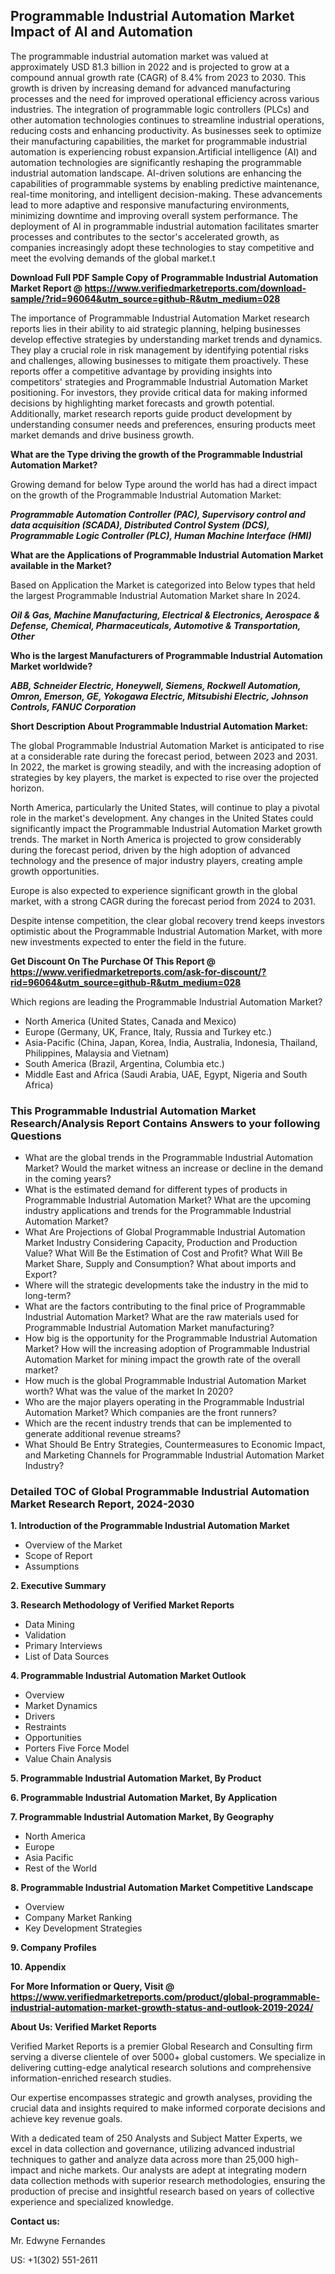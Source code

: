 <h2>Programmable Industrial Automation Market Impact of AI and Automation</h2>The programmable industrial automation market was valued at approximately USD 81.3 billion in 2022 and is projected to grow at a compound annual growth rate (CAGR) of 8.4% from 2023 to 2030. This growth is driven by increasing demand for advanced manufacturing processes and the need for improved operational efficiency across various industries. The integration of programmable logic controllers (PLCs) and other automation technologies continues to streamline industrial operations, reducing costs and enhancing productivity. As businesses seek to optimize their manufacturing capabilities, the market for programmable industrial automation is experiencing robust expansion.Artificial intelligence (AI) and automation technologies are significantly reshaping the programmable industrial automation landscape. AI-driven solutions are enhancing the capabilities of programmable systems by enabling predictive maintenance, real-time monitoring, and intelligent decision-making. These advancements lead to more adaptive and responsive manufacturing environments, minimizing downtime and improving overall system performance. The deployment of AI in programmable industrial automation facilitates smarter processes and contributes to the sector's accelerated growth, as companies increasingly adopt these technologies to stay competitive and meet the evolving demands of the global market.t</p><p id="" class=""><strong>Download Full PDF Sample Copy of Programmable Industrial Automation Market Report @ <a href="https://www.verifiedmarketreports.com/download-sample/?rid=96064&utm_source=github-R&utm_medium=028" target="_blank">https://www.verifiedmarketreports.com/download-sample/?rid=96064&utm_source=github-R&utm_medium=028</a></strong></p><p>The importance of&nbsp;Programmable Industrial Automation Market research reports lies in their ability to aid strategic planning, helping businesses develop effective strategies by understanding market trends and dynamics. They play a crucial role in risk management by identifying potential risks and challenges, allowing businesses to mitigate them proactively. These reports offer a competitive advantage by providing insights into competitors' strategies and Programmable Industrial Automation Market positioning. For investors, they provide critical data for making informed decisions by highlighting market forecasts and growth potential. Additionally, market research reports guide product development by understanding consumer needs and preferences, ensuring products meet market demands and drive business growth.</p><p><strong>What are the&nbsp;Type driving the growth of the Programmable Industrial Automation Market?</strong></p><p id="" class="">Growing demand for below Type around the world has had a direct impact on the growth of the Programmable Industrial Automation Market:</p><em><strong>Programmable Automation Controller (PAC), Supervisory control and data acquisition (SCADA), Distributed Control System (DCS), Programmable Logic Controller (PLC), Human Machine Interface (HMI)</strong></em></p><strong>What are the&nbsp;Applications&nbsp;of Programmable Industrial Automation Market available in the Market?</strong></p><p id="" class="">Based on Application the Market is categorized into Below types that held the largest Programmable Industrial Automation Market share In 2024.</p><em><strong>Oil & Gas, Machine Manufacturing, Electrical & Electronics, Aerospace & Defense, Chemical, Pharmaceuticals, Automotive & Transportation, Other</strong></em></p><strong>Who is the largest Manufacturers of Programmable Industrial Automation Market worldwide?</strong></p><p><em><strong>ABB, Schneider Electric, Honeywell, Siemens, Rockwell Automation, Omron, Emerson, GE, Yokogawa Electric, Mitsubishi Electric, Johnson Controls, FANUC Corporation</strong></em></p><p id="" class=""><strong>Short Description About Programmable Industrial Automation Market:</strong></p><p>The global Programmable Industrial Automation Market is anticipated to rise at a considerable rate during the forecast period, between 2023 and 2031. In 2022, the market is growing steadily, and with the increasing adoption of strategies by key players, the market is expected to rise over the projected horizon.</p><p>North America, particularly the United States, will continue to play a pivotal role in the market's development. Any changes in the United States could significantly impact the Programmable Industrial Automation Market growth trends. The market in North America is projected to grow considerably during the forecast period, driven by the high adoption of advanced technology and the presence of major industry players, creating ample growth opportunities.</p><p>Europe is also expected to experience significant growth in the global market, with a strong CAGR during the forecast period from 2024 to 2031.</p><p>Despite intense competition, the clear global recovery trend keeps investors optimistic about the Programmable Industrial Automation Market, with more new investments expected to enter the field in the future.</p><p id="" class=""><strong>Get Discount On The Purchase Of This Report @ <a href="https://www.verifiedmarketreports.com/ask-for-discount/?rid=96064&utm_source=github-R&utm_medium=028" target="_blank">https://www.verifiedmarketreports.com/ask-for-discount/?rid=96064&utm_source=github-R&utm_medium=028</a></strong></p>Which regions are leading the Programmable Industrial Automation Market?</p><ul><li>North America (United States, Canada and Mexico)</li><li>Europe (Germany, UK, France, Italy, Russia and Turkey etc.)</li><li>Asia-Pacific (China, Japan, Korea, India, Australia, Indonesia, Thailand, Philippines, Malaysia and Vietnam)</li><li>South America (Brazil, Argentina, Columbia etc.)</li><li>Middle East and Africa (Saudi Arabia, UAE, Egypt, Nigeria and South Africa)</li></ul><h3 id="" class="">This Programmable Industrial Automation Market Research/Analysis Report Contains Answers to your following Questions</h3><ul><li>What are the global trends in the Programmable Industrial Automation Market? Would the market witness an increase or decline in the demand in the coming years?</li><li>What is the estimated demand for different types of products in Programmable Industrial Automation Market? What are the upcoming industry applications and trends for the Programmable Industrial Automation Market?</li><li>What Are Projections of Global Programmable Industrial Automation Market Industry Considering Capacity, Production and Production Value? What Will Be the Estimation of Cost and Profit? What Will Be Market Share, Supply and Consumption? What about imports and Export?</li><li>Where will the strategic developments take the industry in the mid to long-term?</li><li>What are the factors contributing to the final price of Programmable Industrial Automation Market? What are the raw materials used for Programmable Industrial Automation Market manufacturing?</li><li>How big is the opportunity for the Programmable Industrial Automation Market? How will the increasing adoption of Programmable Industrial Automation Market for mining impact the growth rate of the overall market?</li><li>How much is the global Programmable Industrial Automation Market worth? What was the value of the market In 2020?</li><li>Who are the major players operating in the Programmable Industrial Automation Market? Which companies are the front runners?</li><li>Which are the recent industry trends that can be implemented to generate additional revenue streams?</li><li>What Should Be Entry Strategies, Countermeasures to Economic Impact, and Marketing Channels for Programmable Industrial Automation Market Industry?</li></ul><h3 id="" class="">Detailed TOC of Global Programmable Industrial Automation Market Research Report, 2024-2030</h3><p id="" class=""><strong>1. Introduction of the Programmable Industrial Automation Market</strong></p><ul><li>Overview of the Market</li><li>Scope of Report</li><li>Assumptions</li></ul><p id="" class=""><strong>2. Executive Summary</strong></p><p id="" class=""><strong>3. Research Methodology of Verified Market Reports</strong></p><ul><li>Data Mining</li><li>Validation</li><li>Primary Interviews</li><li>List of Data Sources</li></ul><p id="" class=""><strong>4. Programmable Industrial Automation Market Outlook</strong></p><ul><li>Overview</li><li>Market Dynamics</li><li>Drivers</li><li>Restraints</li><li>Opportunities</li><li>Porters Five Force Model</li><li>Value Chain Analysis</li></ul><p id="" class=""><strong>5. Programmable Industrial Automation Market, By Product</strong></p><p id="" class=""><strong>6. Programmable Industrial Automation Market, By Application</strong></p><p id="" class=""><strong>7. Programmable Industrial Automation Market, By Geography</strong></p><ul><li>North America</li><li>Europe</li><li>Asia Pacific</li><li>Rest of the World</li></ul><p id="" class=""><strong>8. Programmable Industrial Automation Market Competitive Landscape</strong></p><ul><li>Overview</li><li>Company Market Ranking</li><li>Key Development Strategies</li></ul><p id="" class=""><strong>9. Company Profiles</strong></p><p id="" class=""><strong>10. Appendix</strong></p><p id="" class=""><strong>For More Information or Query, Visit @ <a href="https://www.verifiedmarketreports.com/product/global-programmable-industrial-automation-market-growth-status-and-outlook-2019-2024/" target="_blank">https://www.verifiedmarketreports.com/product/global-programmable-industrial-automation-market-growth-status-and-outlook-2019-2024/</a></strong></p><p id="" class=""><strong>About Us: Verified Market Reports</strong></p><p id="" class="">Verified Market Reports is a premier Global Research and Consulting firm serving a diverse clientele of over 5000+ global customers. We specialize in delivering cutting-edge analytical research solutions and comprehensive information-enriched research studies.</p><p id="" class="">Our expertise encompasses strategic and growth analyses, providing the crucial data and insights required to make informed corporate decisions and achieve key revenue goals.</p><p id="" class="">With a dedicated team of 250 Analysts and Subject Matter Experts, we excel in data collection and governance, utilizing advanced industrial techniques to gather and analyze data across more than 25,000 high-impact and niche markets. Our analysts are adept at integrating modern data collection methods with superior research methodologies, ensuring the production of precise and insightful research based on years of collective experience and specialized knowledge.</p><p id="" class=""><strong>Contact us:</strong></p><p id="" class="">Mr. Edwyne Fernandes</p><p id="" class="">US: +1(302) 551-2611</p>